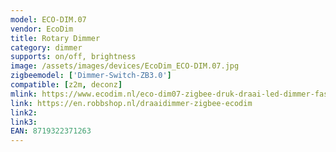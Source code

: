 ```yaml
---
model: ECO-DIM.07
vendor: EcoDim
title: Rotary Dimmer
category: dimmer
supports: on/off, brightness
image: /assets/images/devices/EcoDim_ECO-DIM.07.jpg
zigbeemodel: ['Dimmer-Switch-ZB3.0']
compatible: [z2m, deconz]
mlink: https://www.ecodim.nl/eco-dim07-zigbee-druk-draai-led-dimmer-fase-afsnij.html
link: https://en.robbshop.nl/draaidimmer-zigbee-ecodim
link2: 
link3: 
EAN: 8719322371263
---
```


